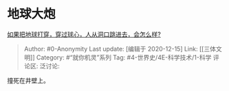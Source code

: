 # 地球大炮
[如果把地球打穿，穿过球心，人从洞口跳进去，会怎么样?](https://www.zhihu.com/question/340245424/answer/1621565698)

> Author: #0-Anonymity
> Last update: [编辑于 2020-12-15]
> Link: [[三体文明]]
> Category: #“就你机灵”系列
> Tag: #4-世界史/4E-科学技术/1-科学
> 评论区:
> 泛讨论:

撞死在井壁上。
